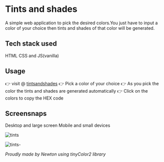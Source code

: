 # Tints and shades 
A simple web application to pick the desired colors.You just have to input a color of your choice then tints and shades of that color will be generated.

## Tech stack used
HTML CSS and JS(vanilla)

## Usage
👉 visit @ [tintsandshades](https://tintsandshades.vercel.app/)
👉 Pick a color of your choice 
👉 As you pick the color the tints and shades are generated automatically
👉 Click on the colors to copy the HEX code

## Screensnaps
Desktop and large screen Mobile and small devices

<div align="top">
  
![tints](https://github.com/Newton-Nganga/tints-and-shades/assets/93589514/b722a064-e527-49f2-aee4-090ac2965d98)
  
![tints-](https://github.com/Newton-Nganga/tints-and-shades/assets/93589514/a5d8add9-f03d-4408-b539-516a6d28283c)
</div>

<i>Proudly made by Newton using tinyColor2 library</i>
